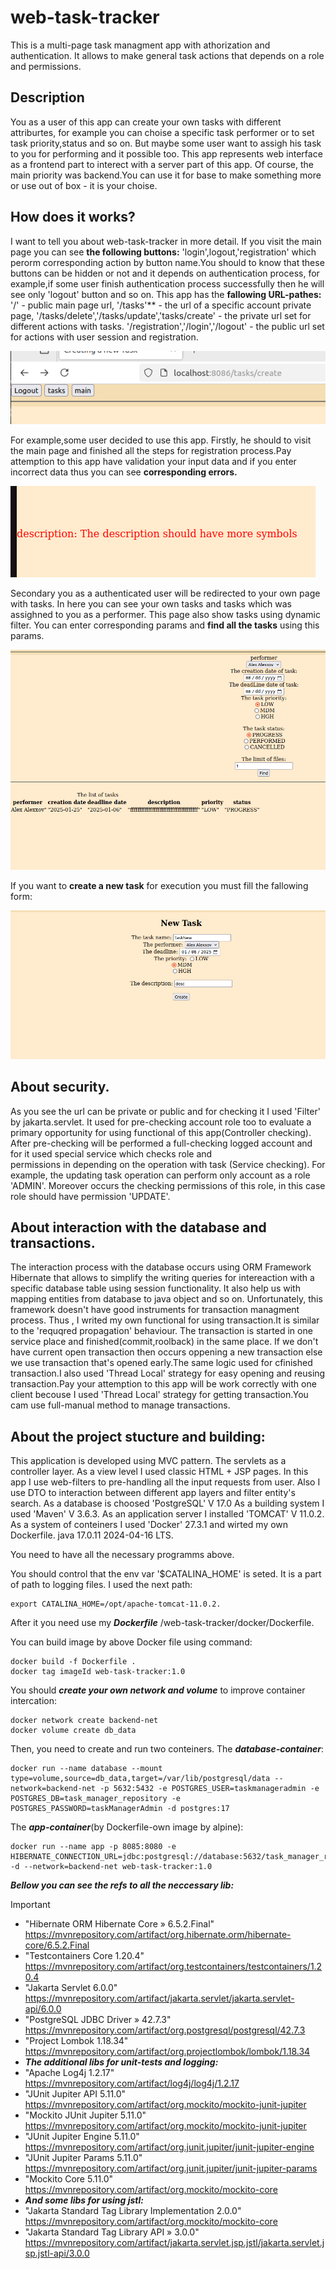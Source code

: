 # web-task-tracker
This is a multi-page task managment app with athorization and authentication.
 It allows to make general task actions that depends on a role and permissions.
## Description
You as a user of this app can create your own tasks with different attriburtes, for example you can choise a specific task performer 
or to set task priority,status and so on. But maybe some user want to assigh his task to you for performing and it possible too.
This app represents web interface as a frontend part to interect with a server part of this app. 
Of course, the main priority was backend.You can use it for base to make something more or use out of box - it is your choise.

## How does it works?
I want to tell you about web-task-tracker in more detail.
If you visit the main page you can see **the following buttons:** 'login',logout,'registration' which 
perorm corresponding action by button name.You should to know that these buttons can be hidden or not
and it depends on authentication process, for example,if some user finish authentication process successfully then 
he will see only 'logout' button and so on.
This app has the **fallowing URL-pathes:**
 '/' - public main page url,
 '/tasks'** - the url of a specific account private page,
'/tasks/delete','/tasks/update','tasks/create' - the private url set for different actions with tasks.
'/registration','/login','/logout' - the public url set for actions with user session and registration.

![alt text](https://github.com/AlexLakers/ParserJsonCsvToXml/blob/master/WinFormsCsvJsonXml/App_Data/pictures/19.png?raw=true)

For example,some user decided to use this app. Firstly, he should to visit the main page and finished
all the steps for registration process.Pay attemption to this app have validation your input data and if you enter incorrect data thus you can see **corresponding errors.**

![alt text](https://github.com/AlexLakers/ParserJsonCsvToXml/blob/master/WinFormsCsvJsonXml/App_Data/pictures/31.png?raw=true)

Secondary you as a authenticated user will be redirected to your own page with tasks.
In here you can see your own tasks and tasks which was assighned to you as a performer. This page also show tasks using dynamic filter.
You can enter corresponding params and **find all the tasks** using this params.

![alt text](https://github.com/AlexLakers/ParserJsonCsvToXml/blob/master/WinFormsCsvJsonXml/App_Data/pictures/29.png?raw=true)

If you want to **create a new task** for execution you must fill the fallowing form:

![alt text](https://github.com/AlexLakers/ParserJsonCsvToXml/blob/master/WinFormsCsvJsonXml/App_Data/pictures/30.png?raw=true)
## About security.
As you see the url can be private or public and for checking it I used 'Filter' by jakarta.servlet.
It used for pre-checking account role too to evaluate a primary opportunity for using functional of this app(Controller checking).
After pre-checking will be performed a full-checking logged account and for it used special service which checks role and  
permissions in depending on the operation with task (Service checking).
For example, the updating task operation can perform only account as a role 'ADMIN'.
Moreover occurs the checking permissions of this role, in this case role should have permission 'UPDATE'.

## About interaction with the database and transactions.
The interaction process with the database occurs using ORM Framework Hibernate that allows
to simplify the writing queries for intereaction with a specific database table using session functionality.
It also help us with mapping entities from database to java object and so on.
Unfortunately, this framework  doesn't have good instruments for transaction managment process.
Thus , I writed my own functional for using transaction.It is similar to the 'requqred propagation' behaviour.
The transaction is started in one service place and finished(commit,roolback) in the same place. 
If we don't have current open transaction then occurs oppening a new transaction else we use transaction 
that's opened early.The same logic used for cfinished transaction.I also used 'Thread Local' strategy for 
easy opening and reusing transaction.Pay your attemption to this app will be work correctly with one client 
becouse I used 'Thread Local' strategy for getting transaction.You cam use full-manual method to manage transactions.  


## About the project stucture and building:
This application is developed using MVC pattern.
  The servlets as a controller layer. 
  As a view level I used classic HTML + JSP pages.
  In this app I use web-filters to pre-handling all the input requests from user.
  Also I use DTO to interaction between different app layers and filter entity's search.
  As a database is choosed 'PostgreSQL' V 17.0
  As a building system I used 'Maven' V 3.6.3.
  As an application server I installed 'TOMCAT' V 11.0.2.
  As a system of conteiners I used 'Docker' 27.3.1 and wirted my own Dockerfile.
  java 17.0.11 2024-04-16 LTS.

You need to have all the necessary programms above.

You should control that the env var '$CATALINA_HOME' is seted.
It is a part of path to logging files. I used the next path:

```
export CATALINA_HOME=/opt/apache-tomcat-11.0.2.
```
After it you need use my ***Dockerfile*** /web-task-tracker/docker/Dockerfile.

You can build image by above Docker file using command:
```
docker build -f Dockerfile .
docker tag imageId web-task-tracker:1.0
```
You should ***create your own network and volume*** to improve container intercation:
```
docker network create backend-net
docker volume create db_data
```
Then, you need to create and run two conteiners.
The ***database-container***:
```
docker run --name database --mount type=volume,source=db_data,target=/var/lib/postgresql/data --network=backend-net -p 5632:5432 -e POSTGRES_USER=taskmanageradmin -e POSTGRES_DB=task_manager_repository -e POSTGRES_PASSWORD=taskManagerAdmin -d postgres:17
 ```
The ***app-container***(by Dockerfile-own image by alpine):
 ```
docker run --name app -p 8085:8080 -e HIBERNATE_CONNECTION_URL=jdbc:postgresql://database:5632/task_manager_repository -d --network=backend-net web-task-tracker:1.0
 ```
***Bellow you can see the refs to all the neccessary  lib:***

> [!IMPORTANT]
> - "Hibernate ORM Hibernate Core » 6.5.2.Final" https://mvnrepository.com/artifact/org.hibernate.orm/hibernate-core/6.5.2.Final
> - "Testcontainers Core 1.20.4" https://mvnrepository.com/artifact/org.testcontainers/testcontainers/1.20.4
> - "Jakarta Servlet 6.0.0" https://mvnrepository.com/artifact/jakarta.servlet/jakarta.servlet-api/6.0.0
> - "PostgreSQL JDBC Driver » 42.7.3" https://mvnrepository.com/artifact/org.postgresql/postgresql/42.7.3
> - "Project Lombok 1.18.34" https://mvnrepository.com/artifact/org.projectlombok/lombok/1.18.34
> - ***The additional libs for unit-tests and logging:***
> - "Apache Log4j  1.2.17" https://mvnrepository.com/artifact/log4j/log4j/1.2.17
> - "JUnit Jupiter API 5.11.0" https://mvnrepository.com/artifact/org.mockito/mockito-junit-jupiter
> - "Mockito JUnit Jupiter 5.11.0" https://mvnrepository.com/artifact/org.mockito/mockito-junit-jupiter
> - "JUnit Jupiter Engine 5.11.0" https://mvnrepository.com/artifact/org.junit.jupiter/junit-jupiter-engine
> - "JUnit Jupiter Params 5.11.0" https://mvnrepository.com/artifact/org.junit.jupiter/junit-jupiter-params
> - "Mockito Core 5.11.0" https://mvnrepository.com/artifact/org.mockito/mockito-core
> - ***And some libs for using jstl:***
> - "Jakarta Standard Tag Library Implementation 2.0.0" https://mvnrepository.com/artifact/org.mockito/mockito-core
> - "Jakarta Standard Tag Library API » 3.0.0" https://mvnrepository.com/artifact/jakarta.servlet.jsp.jstl/jakarta.servlet.jsp.jstl-api/3.0.0
